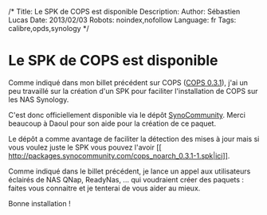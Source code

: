 /*
Title: Le SPK de COPS est disponible
Description: 
Author: Sébastien Lucas
Date: 2013/02/03
Robots: noindex,nofollow
Language: fr
Tags: calibre,opds,synology
*/
# Le SPK de COPS est disponible

Comme indiqué dans mon billet précédent sur COPS ([COPS 0.3.1](/blog/cops-0.3.1)), j'ai un peu travaillé sur la création d'un SPK pour faciliter l'installation de COPS sur les NAS Synology.

C'est donc officiellement disponible via le dépôt [SynoCommunity](http://www.synocommunity.com/). Merci beaucoup à Daoul pour son aide pour la création de ce paquet.

Le dépôt a comme avantage de faciliter la détection des mises à jour mais si vous voulez juste le SPK vous pouvez l'avoir [[
http://packages.synocommunity.com/cops_noarch_0.3.1-1.spk|ici]].

Comme indiqué dans le billet précédent, je lance un appel aux utilisateurs éclairés de NAS QNap, ReadyNas, ... qui voudraient créer des paquets : faites vous connaitre et je tenterai de vous aider au mieux.

Bonne installation !

